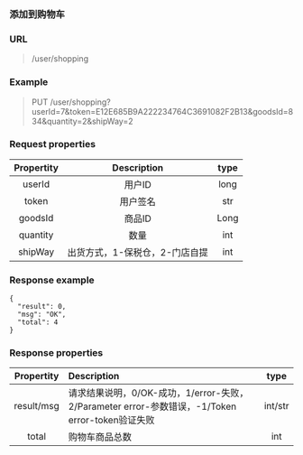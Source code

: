### **添加到购物车**

### URL

> /user/shopping

### Example

> PUT /user/shopping?userId=7&token=E12E685B9A222234764C3691082F2B13&goodsId=834&quantity=2&shipWay=2

### Request properties

| **Propertity** | **Description** | **type** |
| :---: | :---: | :---: |
| userId | 用户ID | long |
| token | 用户签名 | str |
| goodsId | 商品ID | Long |
| quantity | 数量 | int |
| shipWay | 出货方式，1-保税仓，2-门店自提 | int |

### Response example

```
{
  "result": 0,
  "msg": "OK",
  "total": 4
}
```

### Response properties

| **Propertity** | **Description** | **type** |
| :---: | :--- | :---: |
| result/msg | 请求结果说明，0/OK-成功，1/error-失败，2/Parameter error-参数错误，-1/Token error-token验证失败 | int/str |
| total | 购物车商品总数 | int |



